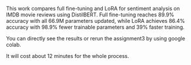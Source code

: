 This work compares full fine-tuning and LoRA for sentiment analysis on IMDB movie reviews using DistilBERT. Full fine-tuning reaches 89.9% accuracy with all 66.9M parameters updated, while LoRA achieves 86.4% accuracy with 98.9% fewer trainable parameters and 39% faster training.

You can directly see the results or rerun the assignment3 by using google colab.

It will cost about 12 minutes for the whole process.

